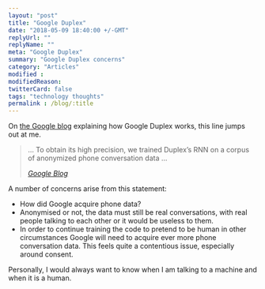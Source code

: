 ```yaml
---
layout: "post"
title: "Google Duplex"
date: "2018-05-09 18:40:00 +/-GMT"
replyUrl: ""
replyName: ""
meta: "Google Duplex"
summary: "Google Duplex concerns"
category: "Articles"
modified :
modifiedReason:
twitterCard: false
tags: "technology thoughts"
permalink : /blog/:title
---
```


On [the Google blog](https://ai.googleblog.com/2018/05/duplex-ai-system-for-natural-conversation.html) explaining how Google Duplex works, this line jumps out at me.

<blockquote>
    <p>... To obtain its high precision, we trained Duplex’s RNN on a corpus of anonymized phone conversation data ...</p>
    <footer>
       <cite><a href="https://ai.googleblog.com/2018/05/duplex-ai-system-for-natural-conversation.html)">Google Blog</a></cite>
    </footer>
</blockquote>

A number of concerns arise from this statement:

- How did Google acquire phone data?
- Anonymised or not, the data must still be real conversations, with real people talking to each other or it would be useless to them.
- In order to continue training the code to pretend to be human in other circumstances Google will need to acquire ever more phone conversation data. This feels quite a contentious issue, especially around consent.

Personally, I would always want to know when I am talking to a machine and when it is a human.
